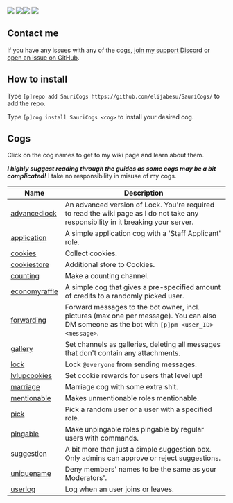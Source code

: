[![](https://img.shields.io/badge/SauriCogs-by_elijabesu-ffb8d7.svg?style=popout-square&logo=python&logoColor=ffb8d7)](https://cogs.saurich.com/) [![](https://discord.com/api/guilds/816336417797570631/widget.png)](https://support.saurich.com/)[![](https://img.shields.io/badge/Red%20DiscordBot-V3-red.svg)](https://github.com/Cog-Creators/Red-DiscordBot) [![](https://img.shields.io/badge/code%20style-black-000000.svg)](https://github.com/python/black)

## Contact me

If you have any issues with any of the cogs, <a href="https://support.saurich.com/">join my support Discord</a> or <a href="https://github.com/elijabesu/SauriCogs/issues">open an issue on GitHub</a>.

## How to install

Type `[p]repo add SauriCogs https://github.com/elijabesu/SauriCogs/` to add the repo.

Type `[p]cog install SauriCogs <cog>` to install your desired cog.

## Cogs

Click on the cog names to get to my wiki page and learn about them.

***I highly suggest reading through the guides as some cogs may be a bit complicated!*** I take no responsibility in misuse of my cogs.

| Name | Description | 
| --- | --- | 
| [advancedlock](https://cogs.saurich.com/advancedlock.html) | An advanced version of Lock. You're required to read the wiki page as I do not take any responsibility in it breaking your server. | 
| [application](https://cogs.saurich.com/application.html) | A simple application cog with a 'Staff Applicant' role. | 
| [cookies](https://cogs.saurich.com/cookies.html) | Collect cookies. |
| [cookiestore](https://cogs.saurich.com/cookiestore.html) | Additional store to Cookies. |
| [counting](https://cogs.saurich.com/counting.html) | Make a counting channel. |
| [economyraffle](https://cogs.saurich.com/economyraffle.html) | A simple cog that gives a pre-specified amount of credits to a randomly picked user. | 
| [forwarding](https://cogs.saurich.com/forwarding.html) | Forward messages to the bot owner, incl. pictures (max one per message). You can also DM someone as the bot with `[p]pm <user_ID> <message>`. |
| [gallery](https://cogs.saurich.com/gallery.html) | Set channels as galleries, deleting all messages that don't contain any attachments. |
| [lock](https://cogs.saurich.com/lock.html) | Lock `@everyone` from sending messages. |
| [lvlupcookies](https://cogs.saurich.com/lvlupcookies.html) | Set cookie rewards for users that level up! |
| [marriage](https://cogs.saurich.com/marriage.html) | Marriage cog with some extra shit. |
| [mentionable](https://cogs.saurich.com/mentionable.html) | Makes unmentionable roles mentionable. |
| [pick](https://cogs.saurich.com/pick.html) | Pick a random user or a user with a specified role. |
| [pingable](https://cogs.saurich.com/pingable.html) | Make unpingable roles pingable by regular users with commands. |
| [suggestion](https://cogs.saurich.com/suggestion.html) | A bit more than just a simple suggestion box. Only admins can approve or reject suggestions. |
| [uniquename](https://cogs.saurich.com/uniquename.html) | Deny members' names to be the same as your Moderators'. |
| [userlog](https://cogs.saurich.com/userlog.html) | Log when an user joins or leaves. |
